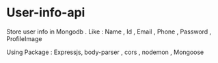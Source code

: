 # User-info-api

Store user info in Mongodb .
Like : Name , Id , Email , Phone , Password , ProfileImage

Using Package : Expressjs, body-parser , cors , nodemon , Mongoose
